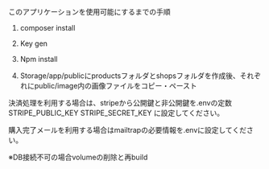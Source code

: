 このアプリケーションを使用可能にするまでの手順

1. composer install

2. Key gen

3. Npm install

4. Storage/app/publicにproductsフォルダとshopsフォルダを作成後、それぞれにpublic/image内の画像ファイルをコピー・ペースト

決済処理を利用する場合は、stripeから公開鍵と非公開鍵を.envの定数
STRIPE_PUBLIC_KEY
STRIPE_SECRET_KEY
に設定してください。

購入完了メールを利用する場合はmailtrapの必要情報を.envに設定してください。

※DB接続不可の場合volumeの削除と再build
